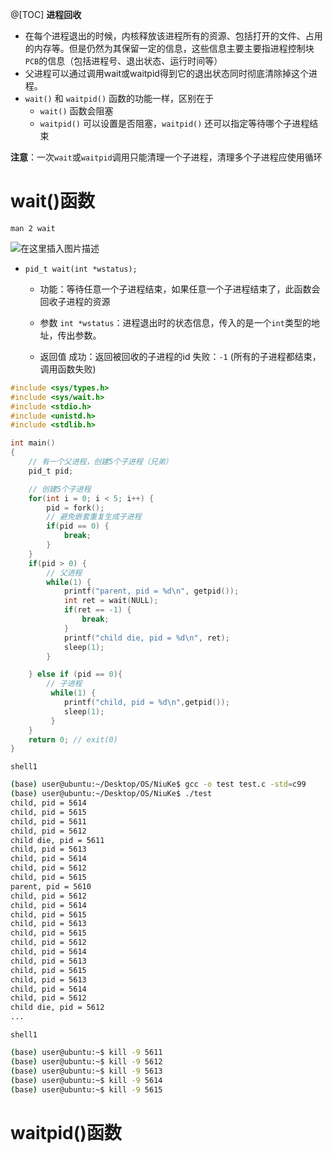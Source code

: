 @[TOC]
**进程回收**
- 在每个进程退出的时候，内核释放该进程所有的资源、包括打开的文件、占用的内存等。但是仍然为其保留一定的信息，这些信息主要主要指进程控制块`PCB`的信息（包括进程号、退出状态、运行时间等）
- 父进程可以通过调用wait或waitpid得到它的退出状态同时彻底清除掉这个进程。
- `wait()` 和 `waitpid()` 函数的功能一样，区别在于
  - `wait()` 函数会阻塞
  - `waitpid()` 可以设置是否阻塞，`waitpid()` 还可以指定等待哪个子进程结束

**注意**：一次`wait`或`waitpid`调用只能清理一个子进程，清理多个子进程应使用循环

# wait()函数
`man 2 wait`

![在这里插入图片描述](https://img-blog.csdnimg.cn/e7f7a89c91564f65aadbdc68f6adacf1.png)
- `pid_t wait(int *wstatus);`

  - 功能：等待任意一个子进程结束，如果任意一个子进程结束了，此函数会回收子进程的资源

  - 参数
`int *wstatus`：进程退出时的状态信息，传入的是一个`int`类型的地址，传出参数。
  - 返回值
成功：返回被回收的子进程的id
失败：`-1` (所有的子进程都结束，调用函数失败)


```c
#include <sys/types.h>
#include <sys/wait.h>
#include <stdio.h>
#include <unistd.h>
#include <stdlib.h>

int main() 
{
    // 有一个父进程，创建5个子进程（兄弟）
    pid_t pid;

    // 创建5个子进程
    for(int i = 0; i < 5; i++) {
        pid = fork();
        // 避免嵌套重复生成子进程
        if(pid == 0) {
            break;
        }
    }
    if(pid > 0) {
        // 父进程
        while(1) {
            printf("parent, pid = %d\n", getpid());
            int ret = wait(NULL);
            if(ret == -1) {
                break;
            }
            printf("child die, pid = %d\n", ret);
            sleep(1);
        }

    } else if (pid == 0){
        // 子进程
         while(1) {
            printf("child, pid = %d\n",getpid());    
            sleep(1);       
         }
    }
    return 0; // exit(0)
}
```
`shell1`
```bash
(base) user@ubuntu:~/Desktop/OS/NiuKe$ gcc -o test test.c -std=c99
(base) user@ubuntu:~/Desktop/OS/NiuKe$ ./test 
child, pid = 5614
child, pid = 5615
child, pid = 5611
child, pid = 5612
child die, pid = 5611
child, pid = 5613
child, pid = 5614
child, pid = 5612
child, pid = 5615
parent, pid = 5610
child, pid = 5612
child, pid = 5614
child, pid = 5615
child, pid = 5613
child, pid = 5615
child, pid = 5612
child, pid = 5614
child, pid = 5613
child, pid = 5615
child, pid = 5613
child, pid = 5614
child, pid = 5612
child die, pid = 5612
...
```
`shell1`

```bash
(base) user@ubuntu:~$ kill -9 5611
(base) user@ubuntu:~$ kill -9 5612
(base) user@ubuntu:~$ kill -9 5613
(base) user@ubuntu:~$ kill -9 5614
(base) user@ubuntu:~$ kill -9 5615
```

# waitpid()函数